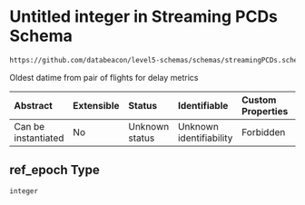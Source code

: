 # Untitled integer in Streaming PCDs Schema

```txt
https://github.com/databeacon/level5-schemas/schemas/streamingPCDs.schema.json#/properties/ref_epoch
```

Oldest datime from pair of flights for delay metrics

| Abstract            | Extensible | Status         | Identifiable            | Custom Properties | Additional Properties | Access Restrictions | Defined In                                                                                |
| :------------------ | :--------- | :------------- | :---------------------- | :---------------- | :-------------------- | :------------------ | :---------------------------------------------------------------------------------------- |
| Can be instantiated | No         | Unknown status | Unknown identifiability | Forbidden         | Allowed               | none                | [streamingPCDs.schema.json\*](../../out/streamingPCDs.schema.json "open original schema") |

## ref\_epoch Type

`integer`
